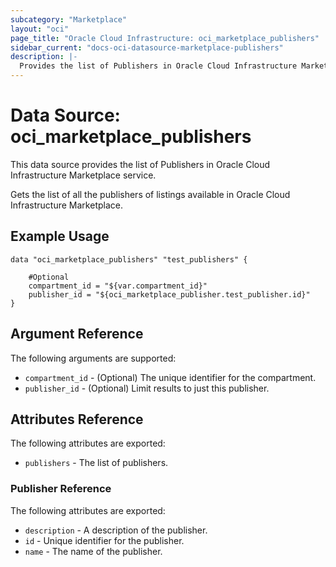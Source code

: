 ```yaml
---
subcategory: "Marketplace"
layout: "oci"
page_title: "Oracle Cloud Infrastructure: oci_marketplace_publishers"
sidebar_current: "docs-oci-datasource-marketplace-publishers"
description: |-
  Provides the list of Publishers in Oracle Cloud Infrastructure Marketplace service
---
```


# Data Source: oci_marketplace_publishers
This data source provides the list of Publishers in Oracle Cloud Infrastructure Marketplace service.

Gets the list of all the publishers of listings available in Oracle Cloud Infrastructure Marketplace.


## Example Usage

```hcl
data "oci_marketplace_publishers" "test_publishers" {

	#Optional
	compartment_id = "${var.compartment_id}"
	publisher_id = "${oci_marketplace_publisher.test_publisher.id}"
}
```

## Argument Reference

The following arguments are supported:

* `compartment_id` - (Optional) The unique identifier for the compartment.
* `publisher_id` - (Optional) Limit results to just this publisher.


## Attributes Reference

The following attributes are exported:

* `publishers` - The list of publishers.

### Publisher Reference

The following attributes are exported:

* `description` - A description of the publisher.
* `id` - Unique identifier for the publisher.
* `name` - The name of the publisher.

